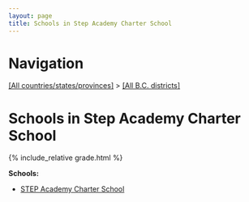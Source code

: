 ```yaml
---
layout: page
title: Schools in Step Academy Charter School
---
```

# Navigation

[[All countries/states/provinces]](../..) > [[All B.C. districts]](..)

# Schools in Step Academy Charter School

{% include_relative grade.html %}

**Schools:**

- [STEP Academy Charter School](STEP_Academy_Charter_School.md)
